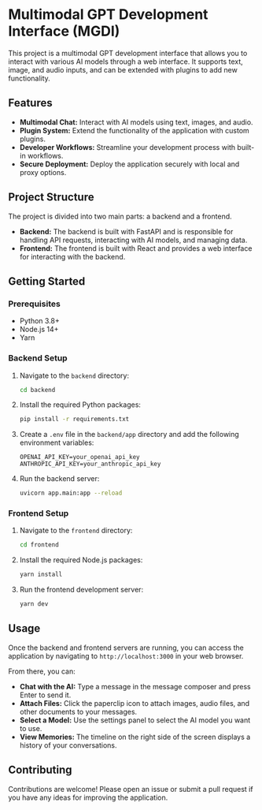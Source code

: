 # Multimodal GPT Development Interface (MGDI)

This project is a multimodal GPT development interface that allows you to interact with various AI models through a web interface. It supports text, image, and audio inputs, and can be extended with plugins to add new functionality.

## Features

*   **Multimodal Chat:** Interact with AI models using text, images, and audio.
*   **Plugin System:** Extend the functionality of the application with custom plugins.
*   **Developer Workflows:** Streamline your development process with built-in workflows.
*   **Secure Deployment:** Deploy the application securely with local and proxy options.

## Project Structure

The project is divided into two main parts: a backend and a frontend.

*   **Backend:** The backend is built with FastAPI and is responsible for handling API requests, interacting with AI models, and managing data.
*   **Frontend:** The frontend is built with React and provides a web interface for interacting with the backend.

## Getting Started

### Prerequisites

*   Python 3.8+
*   Node.js 14+
*   Yarn

### Backend Setup

1.  Navigate to the `backend` directory:

    ```sh
    cd backend
    ```

2.  Install the required Python packages:

    ```sh
    pip install -r requirements.txt
    ```

3.  Create a `.env` file in the `backend/app` directory and add the following environment variables:

    ```
    OPENAI_API_KEY=your_openai_api_key
    ANTHROPIC_API_KEY=your_anthropic_api_key
    ```

4.  Run the backend server:

    ```sh
    uvicorn app.main:app --reload
    ```

### Frontend Setup

1.  Navigate to the `frontend` directory:

    ```sh
    cd frontend
    ```

2.  Install the required Node.js packages:

    ```sh
    yarn install
    ```

3.  Run the frontend development server:

    ```sh
    yarn dev
    ```

## Usage

Once the backend and frontend servers are running, you can access the application by navigating to `http://localhost:3000` in your web browser.

From there, you can:

*   **Chat with the AI:** Type a message in the message composer and press Enter to send it.
*   **Attach Files:** Click the paperclip icon to attach images, audio files, and other documents to your messages.
*   **Select a Model:** Use the settings panel to select the AI model you want to use.
*   **View Memories:** The timeline on the right side of the screen displays a history of your conversations.

## Contributing

Contributions are welcome! Please open an issue or submit a pull request if you have any ideas for improving the application.
